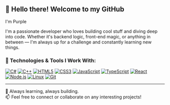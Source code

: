 

## 👋 Hello there! Welcome to my GitHub
I'm Purple

I'm a passionate developer who loves building cool stuff and diving deep into code. Whether it's backend logic, front-end magic, or anything in between — I'm always up for a challenge and constantly learning new things.

### 🧰 Technologies & Tools I Work With:

[![C#](https://img.icons8.com/color/48/c-sharp-logo.png)](https://learn.microsoft.com/en-us/dotnet/csharp/)
[![C++](https://img.icons8.com/color/48/c-plus-plus-logo.png)](https://isocpp.org/)
[![HTML5](https://img.icons8.com/color/48/html-5--v1.png)](https://developer.mozilla.org/en-US/docs/Web/HTML)
[![CSS3](https://img.icons8.com/color/48/css3.png)](https://developer.mozilla.org/en-US/docs/Web/CSS)
[![JavaScript](https://img.icons8.com/color/48/javascript--v1.png)](https://developer.mozilla.org/en-US/docs/Web/JavaScript)
[![TypeScript](https://img.icons8.com/color/48/typescript.png)](https://www.typescriptlang.org/)
[![React](https://img.icons8.com/color/48/react-native.png)](https://reactjs.org/)
[![Node.js](https://img.icons8.com/color/48/nodejs.png)](https://nodejs.org/)
[![Linux](https://img.icons8.com/color/48/linux.png)](https://www.linux.org/)
[![Git](https://img.icons8.com/color/48/git.png)](https://git-scm.com/)

---

🚀 Always learning, always building.  
📫 Feel free to connect or collaborate on any interesting projects!
